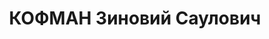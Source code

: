 ---
title: КОФМАН Зиновий Саулович
description: "1904 р., м. Чернігів, єврей, із службовців, освіта початкова. Проживав\
  \ у м. Лубни Полтавської обл. Завідувач райфінвідділу. \n  Заарештований 30 липня\
  \ 1937 р. Засуджений Військовою Колегією Верховного Суду СРСР 5 грудня 1937 р. за\
  \ ст.ст. 54-8, 54-11 КК УРСР до 15 років позбавлення волі з поразкою в правах на\
  \ 5 років. \n  Реабілітований Військовою Колегією Верховного Суду СРСР 5 жовтня\
  \ 1955 р."
---